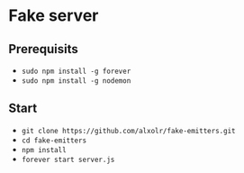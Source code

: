 # Fake server
## Prerequisits
- `sudo npm install -g forever`
- `sudo npm install -g nodemon`

## Start
- `git clone https://github.com/alxolr/fake-emitters.git`
- `cd fake-emitters`
- `npm install`
- `forever start server.js`
